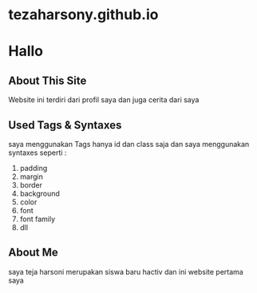 # tezaharsony.github.io
Hallo 
==

About This Site
---
Website ini terdiri dari profil saya dan juga cerita dari saya
 
Used Tags & Syntaxes
---
saya menggunakan Tags hanya id dan class saja dan saya menggunakan syntaxes seperti :
1. padding
2. margin 
3. border
4. background
5. color
6. font
7. font family
8. dll 

About Me
--- 
saya teja harsoni merupakan siswa baru hactiv dan ini website pertama saya 
